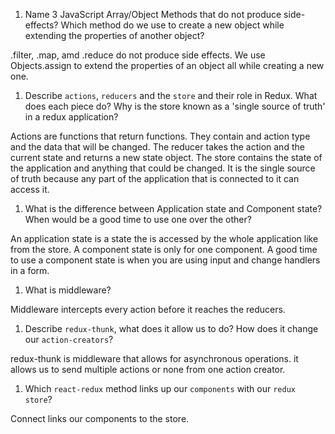 1.  Name 3 JavaScript Array/Object Methods that do not produce side-effects? Which method do we use to create a new object while extending the properties of another object?

.filter, .map, amd .reduce do not produce side effects. We use Objects.assign to extend the properties of an object all while creating a new one.

1.  Describe `actions`, `reducers` and the `store` and their role in Redux. What does each piece do? Why is the store known as a 'single source of truth' in a redux application?

Actions are functions that return functions. They contain and action type and the data that will be changed. The reducer takes the action and the current state and returns a new state object. The store contains the state of the application and anything that could be changed. It is the single source of truth because any part of the application that is connected to it can access it.  

1.  What is the difference between Application state and Component state? When would be a good time to use one over the other?

An application state is a state the is accessed by the whole application like from the store. A component state is only for one component. A good time to use a component state is when you are using input and change handlers in a form. 

1.  What is middleware?

Middleware intercepts every action before it reaches the reducers. 

1.  Describe `redux-thunk`, what does it allow us to do? How does it change our `action-creators`?

redux-thunk is middleware that allows for asynchronous operations. it allows us to send multiple actions or none from one action creator. 

1.  Which `react-redux` method links up our `components` with our `redux store`?

Connect links our components to the store. 